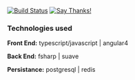 [![Build Status](https://travis-ci.com/hermesxgjini/Daze.svg?token=sN9qiKvy34fJyhwzHohM&branch=master)](https://travis-ci.com/hermesxgjini/Daze)
[![Say Thanks!](https://img.shields.io/badge/Say%20Thanks-!-1EAEDB.svg)](https://saythanks.io/to/hermesxgjini)


### **Technologies used**

**Front End:** typescript/javascript | angular4

**Back End:** fsharp | suave

**Persistance:** postgresql | redis




